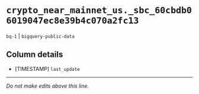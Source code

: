 # `crypto_near_mainnet_us._sbc_60cbdb06019047ec8e39b4c070a2fc13`
`bq-1` | `bigquery-public-data`

## Column details
* [TIMESTAMP] `last_update`

-------------------------------------------------------------------------------
*Do not make edits above this line.*
